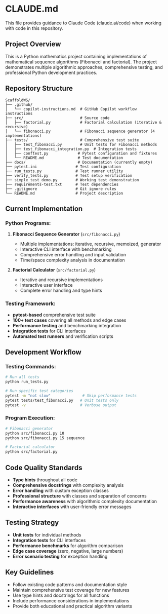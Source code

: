 # CLAUDE.md

This file provides guidance to Claude Code (claude.ai/code) when working with code in this repository.

## Project Overview

This is a Python mathematics project containing implementations of mathematical sequence algorithms (Fibonacci and factorial). The project demonstrates multiple algorithmic approaches, comprehensive testing, and professional Python development practices.

## Repository Structure

```
ScaffoldWS/
├── .github/
│   └── copilot-instructions.md  # GitHub Copilot workflow instructions
├── src/                         # Source code
│   ├── factorial.py             # Factorial calculation (iterative & recursive)
│   └── fibonacci.py             # Fibonacci sequence generator (4 implementations)
├── tests/                       # Comprehensive test suite
│   ├── test_fibonacci.py        # Unit tests for Fibonacci methods
│   ├── test_fibonacci_integration.py  # Integration tests
│   ├── conftest.py             # Pytest configuration and fixtures
│   └── README.md               # Test documentation
├── docs/                       # Documentation (currently empty)
├── pytest.ini                 # Test configuration
├── run_tests.py               # Test runner utility
├── verify_tests.py            # Test setup verification
├── simple_test_demo.py        # Working test demonstration
├── requirements-test.txt      # Test dependencies
├── .gitignore                 # Git ignore rules
└── README.md                  # Project description
```

## Current Implementation

### **Python Programs:**

1. **Fibonacci Sequence Generator** (`src/fibonacci.py`)
   - Multiple implementations: iterative, recursive, memoized, generator
   - Interactive CLI interface with benchmarking
   - Comprehensive error handling and input validation
   - Time/space complexity analysis in documentation

2. **Factorial Calculator** (`src/factorial.py`)
   - Iterative and recursive implementations
   - Interactive user interface
   - Complete error handling and type hints

### **Testing Framework:**
- **pytest-based** comprehensive test suite
- **100+ test cases** covering all methods and edge cases
- **Performance testing** and benchmarking integration
- **Integration tests** for CLI interfaces
- **Automated test runners** and verification scripts

## Development Workflow

### **Testing Commands:**
```bash
# Run all tests
python run_tests.py

# Run specific test categories
pytest -m "not slow"              # Skip performance tests
pytest tests/test_fibonacci.py   # Unit tests only
pytest -v                        # Verbose output
```

### **Program Execution:**
```bash
# Fibonacci generator
python src/fibonacci.py 10
python src/fibonacci.py 15 sequence

# Factorial calculator  
python src/factorial.py
```

## Code Quality Standards

- **Type hints** throughout all code
- **Comprehensive docstrings** with complexity analysis
- **Error handling** with custom exception classes
- **Professional structure** with classes and separation of concerns
- **Performance awareness** with algorithmic complexity documentation
- **Interactive interfaces** with user-friendly error messages

## Testing Strategy

- **Unit tests** for individual methods
- **Integration tests** for CLI interfaces
- **Performance benchmarks** for algorithm comparison
- **Edge case coverage** (zero, negative, large numbers)
- **Error scenario testing** for exception handling

## Key Guidelines

- Follow existing code patterns and documentation style
- Maintain comprehensive test coverage for new features
- Use type hints and docstrings for all functions
- Include performance considerations in implementations
- Provide both educational and practical algorithm variants